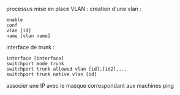 processus mise en place VLAN :
creation d'une vlan :
```
enable
conf
vlan [id]
name [vlan name]

```

interface de trunk : 
```
interface [interface]
switchport mode trunk
switchport trunk allowed vlan [id],[id2],...
switchport trunk native vlan [id]
```

associer une IP avec le masque correspondant aux machines
ping
